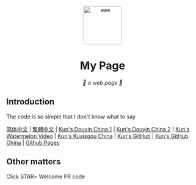 <p align="center">
  <a href="https://fgfobdpqjs.github.io/index.html"><img src="https://fgfobdpqjs.github.io/b62ca8ec10d07e6bf5ac8dae0c8c1d2e6a1e3356.png" width="100" height="100" alt="eee"></a>
</p>
<div align="center">

# My Page

_🦌  a web page 🥛_

</div>


## Introduction

The code is so simple that I don't know what to say

[简体中文](README_zh_Hans.md)
|
[繁體中文](README_zh_Hant.md)
|
[Kun's Douyin China 1](https://www.douyin.com/user/MS4wLjABAAAACKPckCBA9Xnxy2YCRQY2m0xDegN-kmkzht0ohyyk5ts)
|
[Kun's Douyin China 2](https://www.douyin.com/user/MS4wLjABAAAAryQaEzPsiKTuTzYs6UDjQ5yNkltUdJU5fSEr_MJtlMm8hP4fCdBoBO4zAbyHMx3p)
|
[Kun's Watermelon Video](https://www.ixigua.com/home/1456218970008591/?list_entrance=search)
|
[Kun's Kuaisgou China](https://www.kuaishou.com/profile/3xk34uvfv6fkcj6)
|
[Kun's GitHub](https://github.com/fgfobdpqjs)
|
[Kun's GitHub China](https://hub.yzuu.cf/fgfobdpqjs/)
|
[Github Pages](https://fgfobdpqjs.github.io/index.html)

## Other matters

Click STAR~ Welcome PR code
